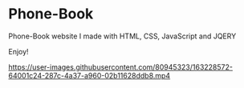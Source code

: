 # Phone-Book
Phone-Book website I made with HTML, CSS, JavaScript and JQERY

Enjoy!

https://user-images.githubusercontent.com/80945323/163228572-64001c24-287c-4a37-a960-02b11628ddb8.mp4
